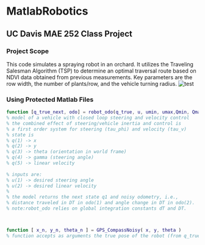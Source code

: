 # MatlabRobotics
## UC Davis MAE 252 Class Project
### Project Scope
This code simulates a spraying robot in an orchard. It utilizes the Traveling Salesman Algorithm (TSP) to determine an optimal traversal route based on NDVI data obtained from previous measurements. Key parameters are the row width, the number of plants/row, and the vehicle turning radius.
![test](https://github.com/bmgatten/MatlabRobotics/blob/master/MAE252.gif)

### Using Protected Matlab Files 

```Matlab
function [q_true_next, odo] = robot_odo(q_true, u, umin, umax,Qmin, Qmax, L, tau_gamma, tau_v)
% model of a vehicle with closed loop steering and velocity control
% the combined effect of steering/vehicle inertia and control is
% a first order system for steering (tau_phi) and velocity (tau_v)
% state is
% q(1) -> x
% q(2) -> y
% q(3) -> theta (orientation in world frame)
% q(4) -> gamma (steering angle)
% q(5) -> linear velocity
 
% inputs are:
% u(1) -> desired steering angle
% u(2) -> desired linear velocity
%
% the model returns the next state q1 and noisy odometry, i.e.,
% distance traveled in DT in odo(1) and angle change in DT in odo(2).
% note:robot_odo relies on global integration constants dT and DT. 



function [ x_n, y_n, theta_n ] = GPS_CompassNoisy( x, y, theta )
% function accepts as arguments the true pose of the robot (from q_true) and returns a noisy measurement of the pose. Angle is in radians.
```
